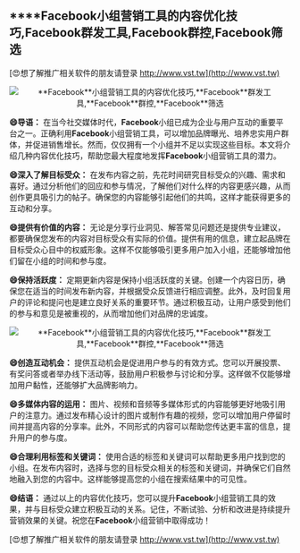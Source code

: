 ## ****Facebook**小组营销工具的内容优化技巧,**Facebook**群发工具,**Facebook**群控,**Facebook**筛选**

[😍想了解推广相关软件的朋友请登录 http://www.vst.tw](http://www.vst.tw)

 <center><img src="https://vst.tw/MP4/tuiguang/png/4.png" alt="**Facebook**小组营销工具的内容优化技巧,**Facebook**群发工具,**Facebook**群控,**Facebook**筛选"></center>

**😄导语：**
在当今社交媒体时代，**Facebook**小组已成为企业与用户互动的重要平台之一。正确利用**Facebook**小组营销工具，可以增加品牌曝光、培养忠实用户群体，并促进销售增长。然而，仅仅拥有一个小组并不足以实现这些目标。本文将介绍几种内容优化技巧，帮助您最大程度地发挥**Facebook**小组营销工具的潜力。

**😄深入了解目标受众：**
在发布内容之前，先花时间研究目标受众的兴趣、需求和喜好。通过分析他们的回应和参与情况，了解他们对什么样的内容更感兴趣，从而创作更具吸引力的帖子。确保您的内容能够引起他们的共鸣，这样才能获得更多的互动和分享。

**😄提供有价值的内容：**
无论是分享行业洞见、解答常见问题还是提供专业建议，都要确保您发布的内容对目标受众有实际的价值。提供有用的信息，建立起品牌在目标受众心目中的权威形象。这样不仅能够吸引更多用户加入小组，还能够增加他们留在小组的时间和参与度。

**😄保持活跃度：**
定期更新内容是保持小组活跃度的关键。创建一个内容日历，确保您在适当的时间发布新内容，并根据受众反馈进行相应调整。此外，及时回复用户的评论和提问也是建立良好关系的重要环节。通过积极互动，让用户感受到他们的参与和意见是被重视的，从而增加他们对品牌的忠诚度。

 <center><img src="https://vst.tw/MP4/tuiguang/png/0.png" alt="**Facebook**小组营销工具的内容优化技巧,**Facebook**群发工具,**Facebook**群控,**Facebook**筛选"></center>

**😄创造互动机会：**
提供互动机会是促进用户参与的有效方式。您可以开展投票、有奖问答或者举办线下活动等，鼓励用户积极参与讨论和分享。这样做不仅能够增加用户黏性，还能够扩大品牌影响力。

**😄多媒体内容的运用：**
图片、视频和音频等多媒体形式的内容能够更好地吸引用户的注意力。通过发布精心设计的图片或制作有趣的视频，您可以增加用户停留时间并提高内容的分享率。此外，不同形式的内容可以帮助您传达更丰富的信息，提升用户的参与度。

**😄合理利用标签和关键词：**
使用合适的标签和关键词可以帮助更多用户找到您的小组。在发布内容时，选择与您的目标受众相关的标签和关键词，并确保它们自然地融入到您的内容中。这样能够提高您的小组在搜索结果中的可见性。

**😄结语：**
通过以上的内容优化技巧，您可以提升**Facebook**小组营销工具的效果，并与目标受众建立积极互动的关系。记住，不断试验、分析和改进是持续提升营销效果的关键。祝您在**Facebook**小组营销中取得成功！

[😍想了解推广相关软件的朋友请登录 http://www.vst.tw](http://www.vst.tw)



